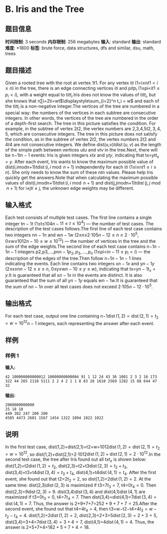# B. Iris and the Tree

## 题目信息

**时间限制**: 3 seconds
**内存限制**: 256 megabytes
**输入**: standard
**输出**: standard
**难度**: *1800
**标签**: brute force, data structures, dfs and similar, dsu, math, trees

## 题目描述

Given a rooted tree with the root at vertex 1$t$$1$. For any vertex i$t$$i$ (1<i≤n$t$$1 < i \leq n$) in the tree, there is an edge connecting vertices i$t$$i$ and pi$t$$p_i$ (1≤pi<i$t$$1 \leq p_i < i$), with a weight equal to ti$t$$t_i$.Iris does not know the values of ti$t$$t_i$, but she knows that n∑i=2ti=w$t$$\displaystyle\sum_{i=2}^n t_i = w$ and each of the ti$t$$t_i$ is a non-negative integer.The vertices of the tree are numbered in a special way: the numbers of the vertices in each subtree are consecutive integers. In other words, the vertices of the tree are numbered in the order of a depth-first search. The tree in this picture satisfies the condition. For example, in the subtree of vertex 2$t$$2$, the vertex numbers are 2,3,4,5$t$$2, 3, 4, 5$, which are consecutive integers. The tree in this picture does not satisfy the condition, as in the subtree of vertex 2$t$$2$, the vertex numbers 2$t$$2$ and 4$t$$4$ are not consecutive integers. We define dist(u,v)$t$$\operatorname{dist}(u, v)$ as the length of the simple path between vertices u$t$$u$ and v$t$$v$ in the tree.Next, there will be n−1$t$$n - 1$ events: Iris is given integers x$t$$x$ and y$t$$y$, indicating that tx=y$t$$t_x = y$. After each event, Iris wants to know the maximum possible value of dist(i,imodn+1)$t$$\operatorname{dist}(i, i \bmod n + 1)$ independently for each i$t$$i$ (1≤i≤n$t$$1\le i\le n$). She only needs to know the sum of these n$t$$n$ values. Please help Iris quickly get the answers.Note that when calculating the maximum possible values of dist(i,imodn+1)$t$$\operatorname{dist}(i, i \bmod n + 1)$ and dist(j,jmodn+1)$t$$\operatorname{dist}(j, j \bmod n + 1)$ for i≠j$t$$i \ne j$, the unknown edge weights may be different.

## 输入格式

Each test consists of multiple test cases. The first line contains a single integer t$n-1$$t$ (1≤t≤104$n-1$$1 \leq t \leq 10^4$) — the number of test cases. The description of the test cases follows.The first line of each test case contains two integers n$n-1$$n$ and w$n-1$$w$ (2≤n≤2⋅105$n-1$$2 \le n \le 2 \cdot 10^5$, 0≤w≤1012$n-1$$0 \leq w \leq 10^{12}$) — the number of vertices in the tree and the sum of the edge weights.The second line of each test case contains n−1$n-1$$n - 1$ integers p2,p3,…,pn$n-1$$p_2, p_3, \ldots, p_n$ (1≤pi<i$n-1$$1 \leq p_i < i$) — the description of the edges of the tree.Then follow n−1$n-1$$n-1$ lines indicating the events. Each line contains two integers x$n-1$$x$ and y$n-1$$y$ (2≤x≤n$n-1$$2 \leq x \leq n$, 0≤y≤w$n-1$$0 \leq y \leq w$), indicating that tx=y$n-1$$t_x = y$.It is guaranteed that all x$n-1$$x$ in the events are distinct. It is also guaranteed that the sum of all y$n-1$$y$ equals w$n-1$$w$.It is guaranteed that the sum of n$n-1$$n$ over all test cases does not exceed 2⋅105$n-1$$2 \cdot 10^5$.

## 输出格式

For each test case, output one line containing n−1$\operatorname{dist}(1, 2) = \operatorname{dist}(2, 1) = t_2 = w = 10^{12}$$n-1$ integers, each representing the answer after each event.

## 样例

### 样例 1

**输入:**
```
42 100000000000012 10000000000004 91 1 12 24 43 36 1001 2 3 2 16 173 322 44 265 2110 5111 2 2 4 2 1 1 8 83 26 1610 2569 1282 15 88 644 47 32
```

**输出:**
```
2000000000000
25 18 18
449 302 247 200 200
4585 4473 2681 1567 1454 1322 1094 1022 1022
```

## 说明

In the first test case, dist(1,2)=dist(2,1)=t2=w=1012$\operatorname{dist}(1, 2) = \operatorname{dist}(2, 1) = t_2 = w = 10^{12}$, so dist(1,2)+dist(2,1)=2⋅1012$\operatorname{dist}(1, 2) + \operatorname{dist}(2, 1) = 2 \cdot 10^{12}$.In the second test case, the tree after Iris found out all tx$t_x$ is shown below: dist(1,2)=t2$\operatorname{dist}(1, 2) = t_2$, dist(2,3)=t2+t3$\operatorname{dist}(2, 3) = t_2 + t_3$, dist(3,4)=t3+t4$\operatorname{dist}(3, 4) = t_3 + t_4$, dist(4,1)=t4$\operatorname{dist}(4, 1) = t_4$. After the first event, she found out that t2=2$t_2 = 2$, so dist(1,2)=2$\operatorname{dist}(1, 2) = 2$. At the same time: dist(2,3)$\operatorname{dist}(2, 3)$ is maximized if t3=7$t_3 = 7$, t4=0$t_4 = 0$. Then dist(2,3)=9$\operatorname{dist}(2, 3) = 9$. dist(3,4)$\operatorname{dist}(3, 4)$ and dist(4,1)$\operatorname{dist}(4, 1)$ are maximized if t3=0$t_3 = 0$, t4=7$t_4 = 7$. Then dist(3,4)=dist(4,1)=7$\operatorname{dist}(3, 4) = \operatorname{dist}(4, 1) = 7$. Thus, the answer is 2+9+7+7=25$2 + 9 + 7 + 7 = 25$.After the second event, she found out that t4=4$t_4 = 4$, then t3=w−t2−t4=4$t_3 = w - t_2 - t_4 = 4$. dist(1,2)=2$\operatorname{dist}(1, 2) = 2$, dist(2,3)=2+3=5$\operatorname{dist}(2, 3) = 2 + 3 = 5$, dist(3,4)=3+4=7$\operatorname{dist}(3, 4) = 3 + 4 = 7$, dist(4,1)=4$\operatorname{dist}(4, 1) = 4$. Thus, the answer is 2+5+7+4=18$2 + 5 + 7 + 4 = 18$.
